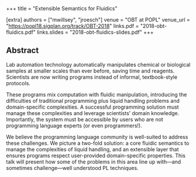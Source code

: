 +++
title = "Extensible Semantics for Fluidics"

[extra]
authors = ["mwillsey", "jroesch"]
venue = "OBT at POPL"
venue_url = "https://popl18.sigplan.org/track/OBT-2018"
links.pdf = "2018-obt-fluidics.pdf"
links.slides = "2018-obt-fluidics-slides.pdf"
+++

## Abstract

Lab automation technology automatically manipulates chemical or
biological samples at smaller scales than ever before, saving time and
reagents. Scientists are now writing programs instead of informal,
textbook-style protocols.

These programs mix computation with fluidic manipulation,
introducing the difficulties of traditional programming plus liquid
handling problems and domain-specific complexities.
A successful programming solution must manage these complexities and
leverage scientists’ domain knowledge. Importantly, the system must be
accessible by users who are not programming language experts (or even
programmers!).

We believe the programming language community is well-suited to
address these challenges.  We picture a two-fold solution: a core
fluidic semantics to manage the complexities of liquid handling, and
an extensible layer that ensures programs respect user-provided
domain-specific properties. This talk will present how some of the
problems in this area line up with—and sometimes challenge—well
understood PL techniques.
